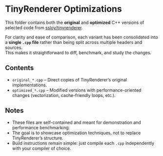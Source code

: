 # TinyRenderer Optimizations

This folder contains both the **original** and **optimized** C++ versions of selected code from [ssloy/tinyrenderer](https://github.com/ssloy/tinyrenderer).

For clarity and ease of comparison, each variant has been consolidated into a **single `.cpp` file** rather than being split across multiple headers and sources.  
This makes it straightforward to diff, benchmark, and study the changes.

## Contents
- `original_*.cpp` – Direct copies of TinyRenderer’s original implementations.
- `optimized_*.cpp` – Modified versions with performance-oriented changes (vectorization, cache-friendly loops, etc.).

## Notes
- These files are self-contained and meant for demonstration and performance benchmarking.
- The goal is to showcase optimization techniques, not to replace TinyRenderer’s structure.
- Build instructions remain simple: just compile each `.cpp` independently with your compiler of choice.
